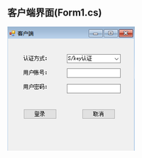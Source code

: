 ## 客户端界面(Form1.cs)
![客户端界面](https://github.com/Chonccay/Identity-Authentication-System-Based-on-OTP/blob/master/images/Client.png)
